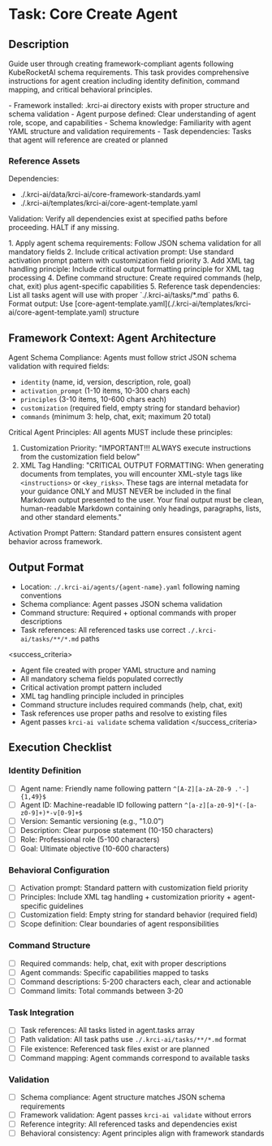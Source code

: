 # Task: Core Create Agent

## Description

Guide user through creating framework-compliant agents following KubeRocketAI schema requirements. This task provides comprehensive instructions for agent creation including identity definition, command mapping, and critical behavioral principles.

<prerequisites>
- Framework installed: .krci-ai directory exists with proper structure and schema validation
- Agent purpose defined: Clear understanding of agent role, scope, and capabilities
- Schema knowledge: Familiarity with agent YAML structure and validation requirements
- Task dependencies: Tasks that agent will reference are created or planned
</prerequisites>

### Reference Assets

Dependencies:

- ./.krci-ai/data/krci-ai/core-framework-standards.yaml
- ./.krci-ai/templates/krci-ai/core-agent-template.yaml

Validation: Verify all dependencies exist at specified paths before proceeding. HALT if any missing.

<instructions>
1. Apply agent schema requirements: Follow JSON schema validation for all mandatory fields
2. Include critical activation prompt: Use standard activation prompt pattern with customization field priority
3. Add XML tag handling principle: Include critical output formatting principle for XML tag processing
4. Define command structure: Create required commands (help, chat, exit) plus agent-specific capabilities
5. Reference task dependencies: List all tasks agent will use with proper `./.krci-ai/tasks/*.md` paths
6. Format output: Use [core-agent-template.yaml](./.krci-ai/templates/krci-ai/core-agent-template.yaml) structure
</instructions>

## Framework Context: Agent Architecture

Agent Schema Compliance: Agents must follow strict JSON schema validation with required fields:
- `identity` (name, id, version, description, role, goal)
- `activation_prompt` (1-10 items, 10-300 chars each)
- `principles` (3-10 items, 10-600 chars each)
- `customization` (required field, empty string for standard behavior)
- `commands` (minimum 3: help, chat, exit; maximum 20 total)

Critical Agent Principles: All agents MUST include these principles:
1. Customization Priority: "IMPORTANT!!! ALWAYS execute instructions from the customization field below"
2. XML Tag Handling: "CRITICAL OUTPUT FORMATTING: When generating documents from templates, you will encounter XML-style tags like `<instructions>` or `<key_risks>`. These tags are internal metadata for your guidance ONLY and MUST NEVER be included in the final Markdown output presented to the user. Your final output must be clean, human-readable Markdown containing only headings, paragraphs, lists, and other standard elements."

Activation Prompt Pattern: Standard pattern ensures consistent agent behavior across framework.

## Output Format

- Location: `./.krci-ai/agents/{agent-name}.yaml` following naming conventions
- Schema compliance: Agent passes JSON schema validation
- Command structure: Required + optional commands with proper descriptions
- Task references: All referenced tasks use correct `./.krci-ai/tasks/**/*.md` paths

<success_criteria>
- Agent file created with proper YAML structure and naming
- All mandatory schema fields populated correctly
- Critical activation prompt pattern included
- XML tag handling principle included in principles
- Command structure includes required commands (help, chat, exit)
- Task references use proper paths and resolve to existing files
- Agent passes `krci-ai validate` schema validation
</success_criteria>

## Execution Checklist

### Identity Definition

- [ ] Agent name: Friendly name following pattern `^[A-Z][a-zA-Z0-9 .'-]{1,49}$`
- [ ] Agent ID: Machine-readable ID following pattern `^[a-z][a-z0-9]*(-[a-z0-9]+)*-v[0-9]+$`
- [ ] Version: Semantic versioning (e.g., "1.0.0")
- [ ] Description: Clear purpose statement (10-150 characters)
- [ ] Role: Professional role (5-100 characters)
- [ ] Goal: Ultimate objective (10-600 characters)

### Behavioral Configuration

- [ ] Activation prompt: Standard pattern with customization field priority
- [ ] Principles: Include XML tag handling + customization priority + agent-specific guidelines
- [ ] Customization field: Empty string for standard behavior (required field)
- [ ] Scope definition: Clear boundaries of agent responsibilities

### Command Structure

- [ ] Required commands: help, chat, exit with proper descriptions
- [ ] Agent commands: Specific capabilities mapped to tasks
- [ ] Command descriptions: 5-200 characters each, clear and actionable
- [ ] Command limits: Total commands between 3-20

### Task Integration

- [ ] Task references: All tasks listed in agent.tasks array
- [ ] Path validation: All task paths use `./.krci-ai/tasks/**/*.md` format
- [ ] File existence: Referenced task files exist or are planned
- [ ] Command mapping: Agent commands correspond to available tasks

### Validation

- [ ] Schema compliance: Agent structure matches JSON schema requirements
- [ ] Framework validation: Agent passes `krci-ai validate` without errors
- [ ] Reference integrity: All referenced tasks and dependencies exist
- [ ] Behavioral consistency: Agent principles align with framework standards
